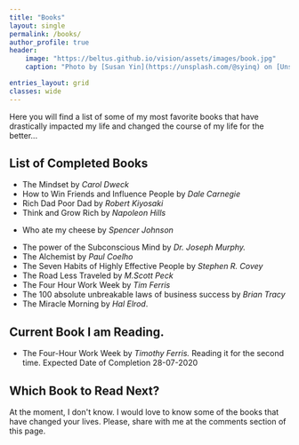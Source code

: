 ```yaml
---
title: "Books"
layout: single
permalink: /books/
author_profile: true
header:
    image: "https://beltus.github.io/vision/assets/images/book.jpg"
    caption: "Photo by [Susan Yin](https://unsplash.com/@syinq) on [Unsplash](https://unsplash.com)"

entries_layout: grid
classes: wide
---
```


Here you will find a list of some of my most favorite books that have drastically impacted my life and changed the course of my life for the better...

## List of Completed Books

- The Mindset by *Carol Dweck*
- How to Win Friends and Influence People by *Dale Carnegie*
- Rich Dad Poor Dad by *Robert Kiyosaki*
- Think and Grow Rich by *Napoleon Hills*
* Who ate my cheese by *Spencer Johnson*
- The power of the Subconscious Mind by *Dr. Joseph Murphy.*
- The Alchemist by *Paul Coelho*
- The Seven Habits of Highly Effective People by *Stephen R. Covey*
- The Road Less Traveled by *M.Scott Peck*
- The Four Hour Work Week by *Tim Ferris*
- The 100 absolute unbreakable laws of business success by *Brian Tracy*
- The Miracle Morning by *Hal Elrod*.

## Current Book I am Reading.
- The Four-Hour Work Week by *Timothy Ferris.* Reading it for the second time. Expected Date of Completion 28-07-2020

## Which Book to Read Next?
At the moment, I don't know. I would love to know some of the books that have changed your lives. Please, share with me at the comments section of this page.
